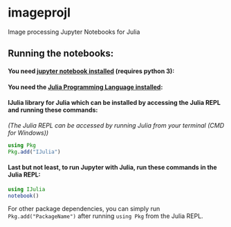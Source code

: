 # imageprojl
Image processing Jupyter Notebooks for Julia

## Running the notebooks:

#### You need [jupyter notebook installed](https://jupyter.org/install) (requires python 3):

#### You need the [Julia Programming Language installed](https://julialang.org):

#### IJulia library for Julia which can be installed by accessing the Julia REPL and running these commands:
_(The Julia REPL can be accessed by running Julia from your terminal (CMD for Windows))_

```jl
using Pkg
Pkg.add("IJulia")
```

#### Last but not least, to run Jupyter with Julia, run these commands in the Julia REPL:
```jl
using IJulia
notebook()
```

For other package dependencies, you can simply run `Pkg.add("PackageName")` after running `using Pkg` from the Julia REPL.



